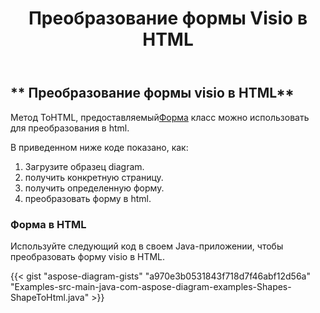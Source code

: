 ﻿---
title: Преобразование формы Visio в HTML
type: docs
weight: 10
url: /ru/java/convert-a-visio-shape-to-html/
description: В этом разделе объясняется, как преобразовать форму visio в HTML с помощью Aspose.Diagram.
---
## ** Преобразование формы visio в HTML**
 Метод ToHTML, предоставляемый[Форма](http://www.aspose.com/api/java/diagram/com.aspose.diagram/shape) класс можно использовать для преобразования в html.

В приведенном ниже коде показано, как:

1. Загрузите образец diagram.
1. получить конкретную страницу.
1. получить определенную форму.
1. преобразовать форму в html.
### **Форма в HTML**
Используйте следующий код в своем Java-приложении, чтобы преобразовать форму visio в HTML.

{{< gist "aspose-diagram-gists" "a970e3b0531843f718d7f46abf12d56a" "Examples-src-main-java-com-aspose-diagram-examples-Shapes-ShapeToHtml.java" >}}


